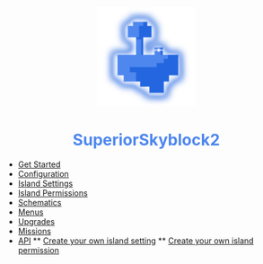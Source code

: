<center>
  <a style="color: black; text-decoration: none;" href="/#/superiorskyblock/">
    <img src="./images/superiorskyblock-icon.png" width=35%>
    <h1 style="color: #4e87ee;">SuperiorSkyblock2</h1>
  </a>
</center>

* [Get Started](superiorskyblock/)
* [Configuration](superiorskyblock/configuration)
* [Island Settings](superiorskyblock/island-settings/)
* [Island Permissions](superiorskyblock/island-permissions/)
* [Schematics](superiorskyblock/schematics)
* [Menus](superiorskyblock/menus)
* [Upgrades](superiorskyblock/upgrades/)
* [Missions](superiorskyblock/missions/)
* [API](superiorskyblock/api/)
** [Create your own island setting](superiorskyblock/island-settings/?id=create-your-own-setting)
** [Create your own island permission](superiorskyblock/island-permissions/?id=create-your-own-permission)